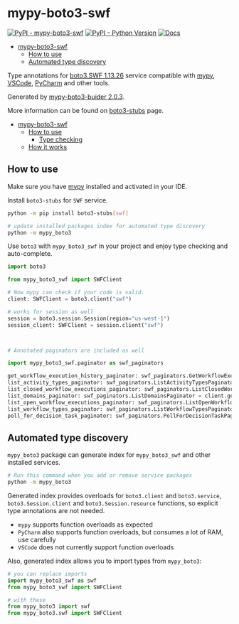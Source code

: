 # mypy-boto3-swf

[![PyPI - mypy-boto3-swf](https://img.shields.io/pypi/v/mypy-boto3-swf.svg?color=blue)](https://pypi.org/project/mypy-boto3-swf)
[![PyPI - Python Version](https://img.shields.io/pypi/pyversions/mypy-boto3-swf.svg?color=blue)](https://pypi.org/project/mypy-boto3-swf)
[![Docs](https://img.shields.io/readthedocs/mypy-boto3-builder.svg?color=blue)](https://mypy-boto3-builder.readthedocs.io/)

- [mypy-boto3-swf](#mypy-boto3-swf)
  - [How to use](#how-to-use)
  - [Automated type discovery](#automated-type-discovery)


Type annotations for
[boto3.SWF 1.13.26](https://boto3.amazonaws.com/v1/documentation/api/1.13.26/reference/services/swf.html#SWF) service
compatible with [mypy](https://github.com/python/mypy), [VSCode](https://code.visualstudio.com/),
[PyCharm](https://www.jetbrains.com/pycharm/) and other tools.

Generated by [mypy-boto3-buider 2.0.3](https://github.com/vemel/mypy_boto3_builder).

More information can be found on [boto3-stubs](https://pypi.org/project/boto3-stubs/) page.

- [mypy-boto3-swf](#mypy-boto3-swf)
  - [How to use](#how-to-use)
    - [Type checking](#type-checking)
  - [How it works](#how-it-works)

## How to use

Make sure you have [mypy](https://github.com/python/mypy) installed and activated in your IDE.

Install `boto3-stubs` for `SWF` service.

```bash
python -m pip install boto3-stubs[swf]

# update installed packages index for automated type discovery
python -m mypy_boto3
```

Use `boto3` with `mypy_boto3_swf` in your project and enjoy type checking and auto-complete.

```python
import boto3

from mypy_boto3_swf import SWFClient

# Now mypy can check if your code is valid.
client: SWFClient = boto3.client("swf")

# works for session as well
session = boto3.session.Session(region="us-west-1")
session_client: SWFClient = session.client("swf")



# Annotated paginators are included as well

import mypy_boto3_swf.paginator as swf_paginators

get_workflow_execution_history_paginator: swf_paginators.GetWorkflowExecutionHistoryPaginator = client.get_paginator("get_workflow_execution_history")
list_activity_types_paginator: swf_paginators.ListActivityTypesPaginator = client.get_paginator("list_activity_types")
list_closed_workflow_executions_paginator: swf_paginators.ListClosedWorkflowExecutionsPaginator = client.get_paginator("list_closed_workflow_executions")
list_domains_paginator: swf_paginators.ListDomainsPaginator = client.get_paginator("list_domains")
list_open_workflow_executions_paginator: swf_paginators.ListOpenWorkflowExecutionsPaginator = client.get_paginator("list_open_workflow_executions")
list_workflow_types_paginator: swf_paginators.ListWorkflowTypesPaginator = client.get_paginator("list_workflow_types")
poll_for_decision_task_paginator: swf_paginators.PollForDecisionTaskPaginator = client.get_paginator("poll_for_decision_task")
```

## Automated type discovery

`mypy_boto3` package can generate index for `mypy_boto3_swf` and other installed services.

```bash
# Run this command when you add or remove service packages
python -m mypy_boto3
```

Generated index provides overloads for `boto3.client` and `boto3.service`,
`boto3.Session.client` and `boto3.Session.resource` functions,
so explicit type annotations are not needed.

- `mypy` supports function overloads as expected
- `PyCharm` also supports function overloads, but consumes a lot of RAM, use carefully
- `VSCode` does not currently support function overloads

Also, generated index allows you to import types from `mypy_boto3`:

```python
# you can replace imports
import mypy_boto3_swf as swf
from mypy_boto3_swf import SWFClient

# with these
from mypy_boto3 import swf
from mypy_boto3.swf import SWFClient
```